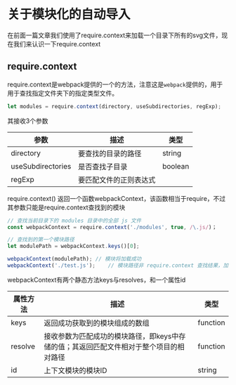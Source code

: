 # 关于模块化的自动导入

在前面一篇文章我们使用了require.context来加载一个目录下所有的svg文件，现在我们来认识一下require.context

## require.context

require.context是webpack提供的一个的方法，注意这是`webpack`提供的，用于用于查找指定文件夹下的指定类型文件。

```js
let modules = require.context(directory, useSubdirectories, regExp);
```

其接收3个参数

| 参数              | 描述                   | 类型    |
| ----------------- | ---------------------- | ------- |
| directory         | 要查找的目录的路径     | string  |
| useSubdirectories | 是否查找子目录         | boolean |
| regExp            | 要匹配文件的正则表达式 |         |

require.context() 返回一个函数webpackContext，该函数相当于require，不过其参数只能是require.context查找到的模块

```js
// 查找当前目录下的 modules 目录中的全部 js 文件
const webpackContext = require.context('./modules', true, /\.js/)；

// 查找到的第一个模块路径
let modulePath = webpackContext.keys()[0];

webpackContext(modulePath);	// 模块将加载成功
webpackContext('./test.js');	// 模块路径非 require.context 查找结果，加载失败
```

webpackContext有两个静态方法keys与resolves，和一个属性id

| 属性方法 | 描述                                                         | 类型     |
| -------- | ------------------------------------------------------------ | -------- |
| keys     | 返回成功获取到的模块组成的数组                               | function |
| resolve  | 接收参数为匹配成功的模块路径，即keys中存储的值；其返回匹配文件相对于整个项目的相对路径 | function |
| id       | 上下文模块的模块ID                                           | string   |